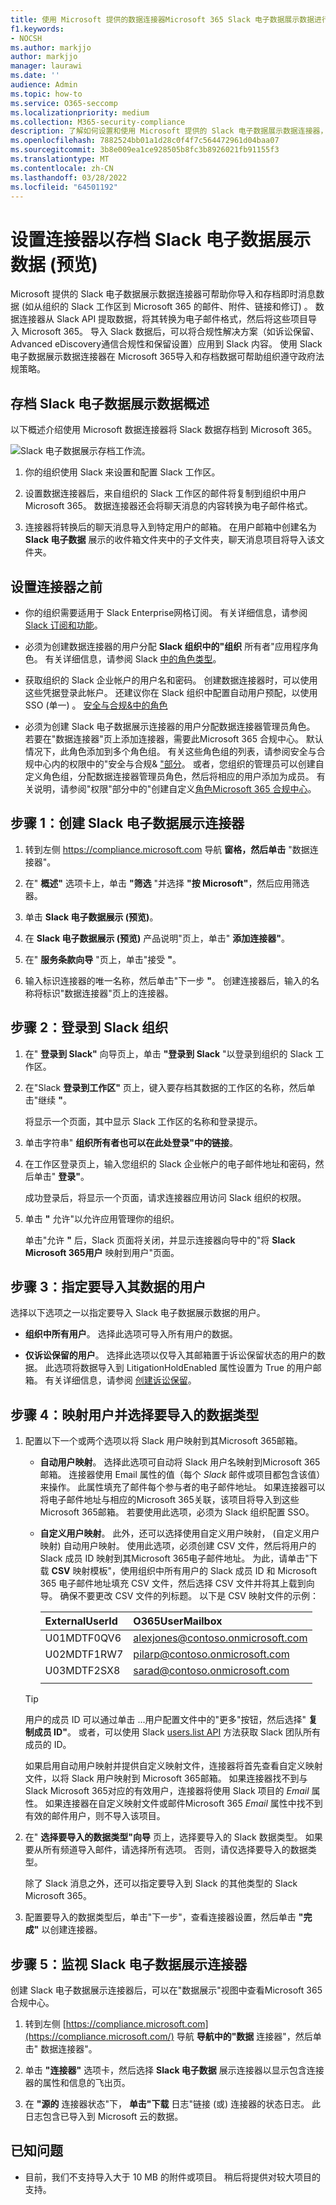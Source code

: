 ```yaml
---
title: 使用 Microsoft 提供的数据连接器Microsoft 365 Slack 电子数据展示数据进行存档
f1.keywords:
- NOCSH
ms.author: markjjo
author: markjjo
manager: laurawi
ms.date: ''
audience: Admin
ms.topic: how-to
ms.service: O365-seccomp
ms.localizationpriority: medium
ms.collection: M365-security-compliance
description: 了解如何设置和使用 Microsoft 提供的 Slack 电子数据展示数据连接器，以导入和存档即时消息数据。
ms.openlocfilehash: 7882524bb01a1d28c0f4f7c564472961d04baa07
ms.sourcegitcommit: 3b8e009ea1ce928505b8fc3b8926021fb91155f3
ms.translationtype: MT
ms.contentlocale: zh-CN
ms.lasthandoff: 03/28/2022
ms.locfileid: "64501192"
---
```

# <a name="set-up-a-connector-to-archive-slack-ediscovery-data-preview"></a>设置连接器以存档 Slack 电子数据展示数据 (预览) 

Microsoft 提供的 Slack 电子数据展示数据连接器可帮助你导入和存档即时消息数据 (如从组织的 Slack 工作区到 Microsoft 365 的邮件、附件、链接和修订) 。 数据连接器从 Slack API 提取数据，将其转换为电子邮件格式，然后将这些项目导入 Microsoft 365。 导入 Slack 数据后，可以将合规性解决方案（如诉讼保留、Advanced eDiscovery通信合规性和保留设置）应用到 Slack 内容。 使用 Slack 电子数据展示数据连接器在 Microsoft 365导入和存档数据可帮助组织遵守政府法规策略。

## <a name="overview-of-archiving-slack-ediscovery-data"></a>存档 Slack 电子数据展示数据概述

以下概述介绍使用 Microsoft 数据连接器将 Slack 数据存档到 Microsoft 365。

![Slack 电子数据展示存档工作流。](../media/SlackMSFTConnectorWorkflow.png)

1. 你的组织使用 Slack 来设置和配置 Slack 工作区。

2. 设置数据连接器后，来自组织的 Slack 工作区的邮件将复制到组织中用户Microsoft 365。 数据连接器还会将聊天消息的内容转换为电子邮件格式。

3. 连接器将转换后的聊天消息导入到特定用户的邮箱。 在用户邮箱中创建名为 **Slack 电子数据** 展示的收件箱文件夹中的子文件夹，聊天消息项目将导入该文件夹。

## <a name="before-you-set-up-a-connector"></a>设置连接器之前

- 你的组织需要适用于 Slack Enterprise网格订阅。 有关详细信息，请参阅 [Slack 订阅和功能](https://slack.com/intl/en-gb/help/articles/115003205446-Slack-subscriptions-and-features-)。

- 必须为创建数据连接器的用户分配 **Slack 组织中的"组织** 所有者"应用程序角色。 有关详细信息，请参阅 Slack [中的角色类型](https://slack.com/intl/en-gb/help/articles/360018112273-Types-of-roles-in-Slack)。

- 获取组织的 Slack 企业帐户的用户名和密码。 创建数据连接器时，可以使用这些凭据登录此帐户。 还建议你在 Slack 组织中配置自动用户预配，以使用 SSO (单一) 。 [安全与合规&中的角色](../security/office-365-security/permissions-in-the-security-and-compliance-center.md#roles-in-the-security--compliance-center)

- 必须为创建 Slack 电子数据展示连接器的用户分配数据连接器管理员角色。 若要在"数据连接器"页上添加连接器，需要此Microsoft 365 合规中心。 默认情况下，此角色添加到多个角色组。 有关这些角色组的列表，请参阅安全与合规中心内的权限中的"安全与合规& ["部分](../security/office-365-security/permissions-in-the-security-and-compliance-center.md#roles-in-the-security--compliance-center)。 或者，您组织的管理员可以创建自定义角色组，分配数据连接器管理员角色，然后将相应的用户添加为成员。 有关说明，请参阅"权限"部分中的"创建自定义[角色Microsoft 365 合规中心](microsoft-365-compliance-center-permissions.md#create-a-custom-role-group)。

## <a name="step-1-create-a-slack-ediscovery-connector"></a>步骤 1：创建 Slack 电子数据展示连接器

1. 转到左侧 <https://compliance.microsoft.com> 导航 **窗格，然后单击** "数据连接器"。

2. 在" **概述"** 选项卡上，单击 **"筛选** "并选择 **"按 Microsoft"**，然后应用筛选器。

3. 单击 **Slack 电子数据展示 (预览)**。

4. 在 **Slack 电子数据展示 (预览)** 产品说明"页上，单击" **添加连接器"**。

5. 在" **服务条款向导** "页上，单击"接受 **"**。

6. 输入标识连接器的唯一名称，然后单击"下一步 **"**。 创建连接器后，输入的名称将标识"数据连接器"页上的连接器。

## <a name="step-2-sign-into-your-slack-organization"></a>步骤 2：登录到 Slack 组织

1. 在" **登录到 Slack"** 向导页上，单击 **"登录到 Slack** "以登录到组织的 Slack 工作区。

2. 在"Slack **登录到工作区"** 页上，键入要存档其数据的工作区的名称，然后单击"继续 **"**。

   将显示一个页面，其中显示 Slack 工作区的名称和登录提示。

3. 单击字符串" **组织所有者也可以在此处登录"中的链接**。

4. 在工作区登录页上，输入您组织的 Slack 企业帐户的电子邮件地址和密码，然后单击" **登录"**。

   成功登录后，将显示一个页面，请求连接器应用访问 Slack 组织的权限。

5. 单击 **"** 允许"以允许应用管理你的组织。

   单击"允许 **"** 后，Slack 页面将关闭，并显示连接器向导中的"将 **Slack Microsoft 365用户** 映射到用户"页面。

## <a name="step-3-specify-the-users-to-import-data-for"></a>步骤 3：指定要导入其数据的用户

选择以下选项之一以指定要导入 Slack 电子数据展示数据的用户。

- **组织中所有用户**。 选择此选项可导入所有用户的数据。

- **仅诉讼保留的用户**。 选择此选项以仅导入其邮箱置于诉讼保留状态的用户的数据。 此选项将数据导入到 LitigationHoldEnabled 属性设置为 True 的用户邮箱。 有关详细信息，请参阅 [创建诉讼保留](create-a-litigation-hold.md)。

## <a name="step-4-map-users-and-select-data-types-to-import"></a>步骤 4：映射用户并选择要导入的数据类型

1. 配置以下一个或两个选项以将 Slack 用户映射到其Microsoft 365邮箱。

   - **自动用户映射**。 选择此选项可自动将 Slack 用户名映射到Microsoft 365邮箱。 连接器使用 Email 属性的值（每个 *Slack* 邮件或项目都包含该值）来操作。 此属性填充了邮件每个参与者的电子邮件地址。 如果连接器可以将电子邮件地址与相应的Microsoft 365关联，该项目将导入到这些Microsoft 365邮箱。 若要使用此选项，必须为 Slack 组织配置 SSO。

   - **自定义用户映射**。 此外，还可以选择使用自定义用户映射， (自定义用户映射) 自动用户映射。 使用此选项，必须创建 CSV 文件，然后将用户的 Slack 成员 ID 映射到其Microsoft 365电子邮件地址。 为此，请单击"下载 **CSV** 映射模板"，使用组织中所有用户的 Slack 成员 ID 和 Microsoft 365 电子邮件地址填充 CSV 文件，然后选择 CSV 文件并将其上载到向导。 确保不要更改 CSV 文件的列标题。 以下是 CSV 映射文件的示例：

     |**ExternalUserId**  | **O365UserMailbox**   |
     |:-------------------|:-----------------------|
     | U01MDTF0QV6        | alexjones@contoso.onmicrosoft.com |
     | U02MDTF1RW7| pilarp@contoso.onmicrosoft.com|
     | U03MDTF2SX8 | sarad@contoso.onmicrosoft.com|
     |||

   > [!TIP]
   > 用户的成员 ID 可以通过单击 ...用户配置文件中的"更多"按钮，然后选择" **复制成员 ID"**。 或者，可以使用 Slack [users.list API](https://api.slack.com/methods/users.list) 方法获取 Slack 团队所有成员的 ID。

   如果启用自动用户映射并提供自定义映射文件，连接器将首先查看自定义映射文件，以将 Slack 用户映射到 Microsoft 365邮箱。 如果连接器找不到与 Slack Microsoft 365对应的有效用户，连接器将使用 Slack 项目的 *Email* 属性。 如果连接器在自定义映射文件或邮件Microsoft 365 *Email* 属性中找不到有效的邮件用户，则不导入该项目。

2. 在" **选择要导入的数据类型"向导** 页上，选择要导入的 Slack 数据类型。 如果要从所有频道导入邮件，请选择所有选项。 否则，请仅选择要导入的数据类型。

     除了 Slack 消息之外，还可以指定要导入到 Slack 的其他类型的 Slack Microsoft 365。 

3. 配置要导入的数据类型后，单击"下一步"，查看连接器设置，然后单击 **"完成"** 以创建连接器。

## <a name="step-5-monitor-the-slack-ediscovery-connector"></a>步骤 5：监视 Slack 电子数据展示连接器

创建 Slack 电子数据展示连接器后，可以在"数据展示"视图中查看Microsoft 365 合规中心。

1. 转到左侧 [https://compliance.microsoft.com](https://compliance.microsoft.com/) 导航 **导航中的"数据** 连接器"，然后单击" 数据连接器"。

2. 单击 **"连接器"** 选项卡，然后选择 **Slack 电子数据** 展示连接器以显示包含连接器的属性和信息的飞出页。

3. 在 **"源的** 连接器状态"下， **单击"下载** 日志"链接 (或) 连接器的状态日志。 此日志包含已导入到 Microsoft 云的数据。

## <a name="known-issues"></a>已知问题

- 目前，我们不支持导入大于 10 MB 的附件或项目。 稍后将提供对较大项目的支持。
